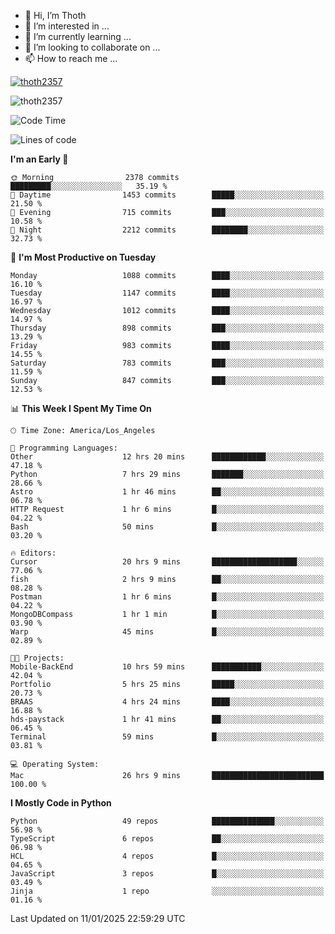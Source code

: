 <!---
thoth2357/thoth2357 is a ✨ special ✨ repository because its `README.md` (this file) appears on your GitHub profile.
You can click the Preview link to take a look at your changes.
--->

- 👋 Hi, I’m Thoth
- 👀 I’m interested in ...
- 🌱 I’m currently learning ...
- 💞️ I’m looking to collaborate on ...
- 📫 How to reach me ...


<p align="left"> <a href="https://github.com/ryo-ma/github-profile-trophy"><img src="https://github-profile-trophy.vercel.app/?username=thoth2357&theme=gruvbox&no-bg=true&no-frame=false&title=MultiLanguage,Commits,Repositories,Stars,Followers,PullRequest,Reviews,Issues" alt="thoth2357" /></a> </p>

<p align="left"> <img src="https://komarev.com/ghpvc/?username=thoth2357&label=Profile%20views&color=0e75b6&style=flat" alt="thoth2357" /> </p>

<!--START_SECTION:waka-->
![Code Time](http://img.shields.io/badge/Code%20Time-3%2C114%20hrs%2032%20mins-blue)

![Lines of code](https://img.shields.io/badge/From%20Hello%20World%20I%27ve%20Written-30.7%20million%20lines%20of%20code-blue)

**I'm an Early 🐤** 

```text
🌞 Morning                2378 commits        █████████░░░░░░░░░░░░░░░░   35.19 % 
🌆 Daytime                1453 commits        █████░░░░░░░░░░░░░░░░░░░░   21.50 % 
🌃 Evening                715 commits         ███░░░░░░░░░░░░░░░░░░░░░░   10.58 % 
🌙 Night                  2212 commits        ████████░░░░░░░░░░░░░░░░░   32.73 % 
```
📅 **I'm Most Productive on Tuesday** 

```text
Monday                   1088 commits        ████░░░░░░░░░░░░░░░░░░░░░   16.10 % 
Tuesday                  1147 commits        ████░░░░░░░░░░░░░░░░░░░░░   16.97 % 
Wednesday                1012 commits        ████░░░░░░░░░░░░░░░░░░░░░   14.97 % 
Thursday                 898 commits         ███░░░░░░░░░░░░░░░░░░░░░░   13.29 % 
Friday                   983 commits         ████░░░░░░░░░░░░░░░░░░░░░   14.55 % 
Saturday                 783 commits         ███░░░░░░░░░░░░░░░░░░░░░░   11.59 % 
Sunday                   847 commits         ███░░░░░░░░░░░░░░░░░░░░░░   12.53 % 
```


📊 **This Week I Spent My Time On** 

```text
🕑︎ Time Zone: America/Los_Angeles

💬 Programming Languages: 
Other                    12 hrs 20 mins      ████████████░░░░░░░░░░░░░   47.18 % 
Python                   7 hrs 29 mins       ███████░░░░░░░░░░░░░░░░░░   28.66 % 
Astro                    1 hr 46 mins        ██░░░░░░░░░░░░░░░░░░░░░░░   06.78 % 
HTTP Request             1 hr 6 mins         █░░░░░░░░░░░░░░░░░░░░░░░░   04.22 % 
Bash                     50 mins             █░░░░░░░░░░░░░░░░░░░░░░░░   03.20 % 

🔥 Editors: 
Cursor                   20 hrs 9 mins       ███████████████████░░░░░░   77.06 % 
fish                     2 hrs 9 mins        ██░░░░░░░░░░░░░░░░░░░░░░░   08.28 % 
Postman                  1 hr 6 mins         █░░░░░░░░░░░░░░░░░░░░░░░░   04.22 % 
MongoDBCompass           1 hr 1 min          █░░░░░░░░░░░░░░░░░░░░░░░░   03.90 % 
Warp                     45 mins             █░░░░░░░░░░░░░░░░░░░░░░░░   02.89 % 

🐱‍💻 Projects: 
Mobile-BackEnd           10 hrs 59 mins      ███████████░░░░░░░░░░░░░░   42.04 % 
Portfolio                5 hrs 25 mins       █████░░░░░░░░░░░░░░░░░░░░   20.73 % 
BRAAS                    4 hrs 24 mins       ████░░░░░░░░░░░░░░░░░░░░░   16.88 % 
hds-paystack             1 hr 41 mins        ██░░░░░░░░░░░░░░░░░░░░░░░   06.45 % 
Terminal                 59 mins             █░░░░░░░░░░░░░░░░░░░░░░░░   03.81 % 

💻 Operating System: 
Mac                      26 hrs 9 mins       █████████████████████████   100.00 % 
```

**I Mostly Code in Python** 

```text
Python                   49 repos            ██████████████░░░░░░░░░░░   56.98 % 
TypeScript               6 repos             ██░░░░░░░░░░░░░░░░░░░░░░░   06.98 % 
HCL                      4 repos             █░░░░░░░░░░░░░░░░░░░░░░░░   04.65 % 
JavaScript               3 repos             █░░░░░░░░░░░░░░░░░░░░░░░░   03.49 % 
Jinja                    1 repo              ░░░░░░░░░░░░░░░░░░░░░░░░░   01.16 % 
```




 Last Updated on 11/01/2025 22:59:29 UTC
<!--END_SECTION:waka-->
<!--![](http://github-profile-summary-cards.vercel.app/api/cards/profile-details?username=thoth2357&theme=2077)

![](http://github-profile-summary-cards.vercel.app/api/cards/stats?username=thoth2357&theme=2077)![](http://github-profile-summary-cards.vercel.app/api/cards/productive-time?username=thoth2357&theme=2077&utcOffset=8) -->
